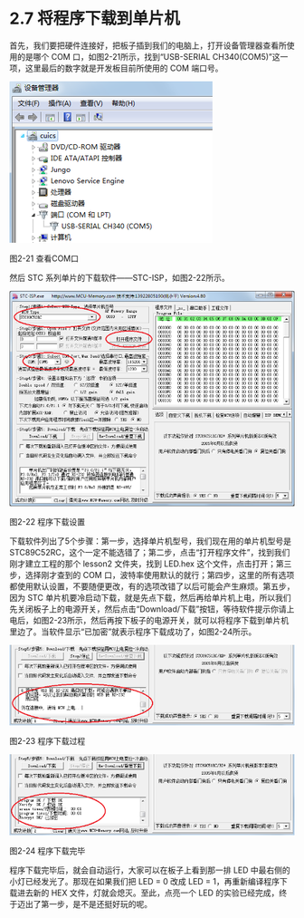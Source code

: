 # 2.7 将程序下载到单片机

首先，我们要把硬件连接好，把板子插到我们的电脑上，打开设备管理器查看所使用的是哪个 COM 口，如图2-21所示，找到“USB-SERIAL CH340(COM5)”这一项，这里最后的数字就是开发板目前所使用的 COM 端口号。

![](images/21.png)

图2-21 查看COM口

然后 STC 系列单片的下载软件——STC-ISP，如图2-22所示。

![](images/22.png)

图2-22 程序下载设置

下载软件列出了5个步骤：第一步，选择单片机型号，我们现在用的单片机型号是STC89C52RC，这个一定不能选错了；第二步，点击“打开程序文件”，找到我们刚才建立工程的那个 lesson2 文件夹，找到 LED.hex 这个文件，点击打开；第三步，选择刚才查到的 COM 口，波特率使用默认的就行；第四步，这里的所有选项都使用默认设置，不要随便更改，有的选项改错了以后可能会产生麻烦。第五步，因为 STC 单片机要冷启动下载，就是先点下载，然后再给单片机上电，所以我们先关闭板子上的电源开关，然后点击“Download/下载”按钮，等待软件提示你请上电后，如图2-23所示，然后再按下板子的电源开关，就可以将程序下载到单片机里边了。当软件显示“已加密”就表示程序下载成功了，如图2-24所示。

![](images/23.png)

图2-23 程序下载过程

![](images/24.png)

图2-24 程序下载完毕

程序下载完毕后，就会自动运行，大家可以在板子上看到那一排 LED 中最右侧的小灯已经发光了。那现在如果我们把 LED = 0 改成 LED = 1，再重新编译程序下载进去新的 HEX 文件，灯就会熄灭。至此，点亮一个 LED 的实验已经完成，终于迈出了第一步，是不是还挺好玩的呢。
